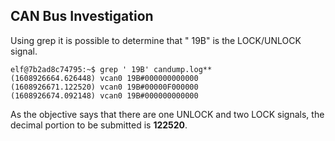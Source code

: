 ## CAN Bus Investigation
Using grep it is possible to determine that " 19B" is the LOCK/UNLOCK signal.

    elf@7b2ad8c74795:~$ grep ' 19B' candump.log**
    (1608926664.626448) vcan0 19B#000000000000
    (1608926671.122520) vcan0 19B#00000F000000
    (1608926674.092148) vcan0 19B#000000000000

As the objective says that there are one UNLOCK and two LOCK signals, the decimal portion to be submitted is **122520**.
<!--stackedit_data:
eyJoaXN0b3J5IjpbLTgxMjYwODY4MywxNTc2MDY3NTEwXX0=
-->